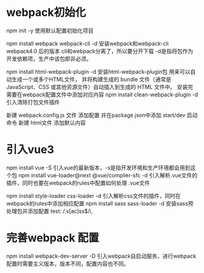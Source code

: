 # webpack初始化
npm init -y 使用默认配置初始化项目

npm install webpack webpack-cli -d 安装webpack和webpack-cli webpack4.0 后的版本 cli和webpack分离了，所以要分开下载 
    -d是指将包作为开发依赖项，生产中该包即非必须。

npm install html-webpack-plugin -d  安装html-webpack-plugin包 用来可以自动生成一个或多个HTML文件，
    并将构建生成的 bundle 文件（通常是 JavaScript、CSS 或其他资源文件）自动插入到生成的 HTML 文件中。
    安装完 需要在webpack配置文件中添加对应内容
npm install clean-webpack-plugin -d 引入清除打包文件插件

新建 webpack.config.js 文件 添加配置 并在package.json中添加 start/dev 启动命令
新建 html文件 添加默认内容

# 引入vue3
npm install vue -S 引入vue的最新版本，-s是指开发环境和生产环境都会用到这个包
npm install vue-loader@next @vue/compiler-sfc -d 引入解析.vue文件的插件，同时也要在webpack的rules中配置如何处理 .vue文件

npm install style-loader css-loader -d 引入解析css文件的插件，同时在webpack的rules中添加相应配置
npm install sass sass-loader -d 安装sass预处理包并添加配置  test: /\.s[ac]ss$/i,

# 完善webpack 配置
npm install webpack-dev-server -D 引入webpack自启动服务，进行webpack配置时需要主义版本，版本不同，配置内容也不同。

